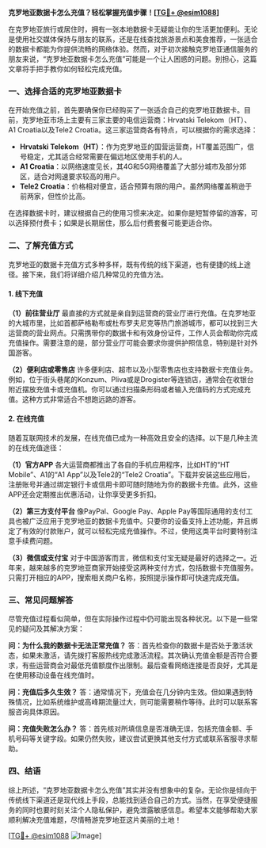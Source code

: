 **克罗地亚数据卡怎么充值？轻松掌握充值步骤！[[TG💪+ @esim1088](https://t.me/s/esim1088)]**

在克罗地亚旅行或居住时，拥有一张本地数据卡无疑能让你的生活更加便利。无论是使用社交媒体保持与朋友的联系，还是在线查找旅游景点和美食推荐，一张适合的数据卡都能为你提供流畅的网络体验。然而，对于初次接触克罗地亚通信服务的朋友来说，“克罗地亚数据卡怎么充值”可能是一个让人困惑的问题。别担心，这篇文章将手把手教你如何轻松完成充值。

### **一、选择合适的克罗地亚数据卡**

在开始充值之前，首先要确保你已经购买了一张适合自己的克罗地亚数据卡。目前，克罗地亚市场上主要有三家主要的电信运营商：Hrvatski Telekom（HT）、A1 Croatia以及Tele2 Croatia。这三家运营商各有特点，可以根据你的需求选择：

- **Hrvatski Telekom（HT）**：作为克罗地亚的国营运营商，HT覆盖范围广，信号稳定，尤其适合经常需要在偏远地区使用手机的人。
- **A1 Croatia**：以网络速度见长，其4G和5G网络覆盖了大部分城市及部分郊区，适合对网速要求较高的用户。
- **Tele2 Croatia**：价格相对便宜，适合预算有限的用户。虽然网络覆盖稍逊于前两家，但性价比高。

在选择数据卡时，建议根据自己的使用习惯来决定。如果你是短暂停留的游客，可以选择预付费卡；如果是长期居住，那么后付费套餐可能更适合你。

### **二、了解充值方式**

克罗地亚的数据卡充值方式多种多样，既有传统的线下渠道，也有便捷的线上途径。接下来，我们将详细介绍几种常见的充值方法。

#### **1. 线下充值**

**（1）前往营业厅**
最直接的方式就是亲自到运营商的营业厅进行充值。在克罗地亚的大城市里，比如首都萨格勒布或杜布罗夫尼克等热门旅游城市，都可以找到三大运营商的营业网点。只需携带你的数据卡和有效身份证件，工作人员会帮助你完成充值操作。需要注意的是，部分营业厅可能会要求你提供护照信息，特别是针对外国游客。

**（2）便利店或零售店**
许多便利店、超市以及小型零售店也支持数据卡充值业务。例如，位于街头巷尾的Konzum、Pliva或是Drogister等连锁店，通常会在收银台附近摆放充值卡或充值机。你可以通过扫描条形码或者输入充值码的方式完成充值。这种方式非常适合不想跑远路的游客。

#### **2. 在线充值**

随着互联网技术的发展，在线充值已成为一种高效且安全的选择。以下是几种主流的在线充值途径：

**（1）官方APP**
各大运营商都推出了各自的手机应用程序，比如HT的“HT Mobile”、A1的“A1 App”以及Tele2的“Tele2 Croatia”。下载并安装这些应用后，注册账号并通过绑定银行卡或信用卡即可随时随地为你的数据卡充值。此外，这些APP还会定期推出优惠活动，让你享受更多折扣。

**（2）第三方支付平台**
像PayPal、Google Pay、Apple Pay等国际通用的支付工具也被广泛应用于克罗地亚的数据卡充值中。只要你的设备支持上述功能，并且绑定了有效的付款账户，就可以轻松完成充值操作。不过，使用这类平台时要特别注意手续费问题。

**（3）微信或支付宝**
对于中国游客而言，微信和支付宝无疑是最好的选择之一。近年来，越来越多的克罗地亚商家开始接受这两种支付方式，包括数据卡充值服务。只需打开相应的APP，搜索相关商户名称，按照提示操作即可快速完成充值。

### **三、常见问题解答**

尽管充值过程看似简单，但在实际操作过程中仍可能出现各种状况。以下是一些常见的疑问及其解决方案：

**问：为什么我的数据卡无法正常充值？**
答：首先检查你的数据卡是否处于激活状态，如果未激活，请先拨打客服热线完成激活流程。其次确认充值金额是否符合要求，有些运营商会对最低充值额度作出限制。最后查看网络连接是否良好，尤其是在使用移动设备在线充值时。

**问：充值后多久生效？**
答：通常情况下，充值会在几分钟内生效。但如果遇到特殊情况，比如系统维护或高峰期流量过大，则可能需要稍作等待。此时可以联系客服咨询具体原因。

**问：充值失败怎么办？**
答：首先核对所填信息是否准确无误，包括充值金额、手机号码等关键字段。如果仍然失败，建议尝试更换其他支付方式或联系客服寻求帮助。

### **四、结语**

综上所述，“克罗地亚数据卡怎么充值”其实并没有想象中的复杂。无论你是倾向于传统线下渠道还是现代线上手段，总能找到适合自己的方式。当然，在享受便捷服务的同时也要时刻关注个人隐私保护，避免泄露敏感信息。希望本文能够帮助大家顺利解决充值难题，尽情畅游克罗地亚这片美丽的土地！

[[TG💪+ @esim1088](https://t.me/s/esim1088) ![Image](https://i.postimg.cc/4NQfJmqS/Snipaste-2025-05-13-00-14-12.png)]